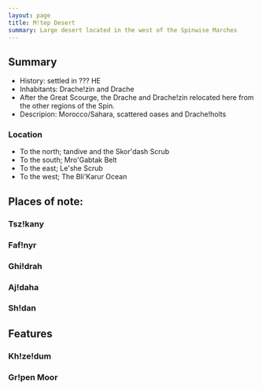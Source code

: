 ```yaml
---
layout: page
title: M!tep Desert
summary: Large desert located in the west of the Spinwise Marches
---
```


## Summary

- History: settled in ??? HE
- Inhabitants: Drache!zin and Drache
- After the Great Scourge, the Drache and Drache!zin relocated here from the other regions of the Spin.
- Descripion: Morocco/Sahara, scattered oases and Drache!holts

### Location

- To the north; tandive and the Skor'dash Scrub
- To the south; Mro'Gabtak Belt
- To the east; Le'she Scrub
- To the west; The Bli'Karur Ocean

## Places of note:

### Tsz!kany

### Faf!nyr

### Ghi!drah

### Aj!daha

### Sh!dan

## Features

### Kh!ze!dum

### Gr!pen Moor